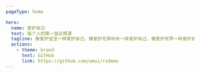 ```yaml
---
pageType: home

hero:
  name: 爱护自己
  text: 每个人的第一堂必修课
  tagline: 像爱护宝宝一样爱护自己，像爱护花草树木一样爱护自己，像爱护世界一样爱护自己
  actions:
    - theme: brand
      text: GitHub
      link: https://github.com/wmui/rsdemo
---
```

